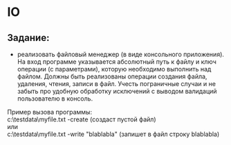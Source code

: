 # IO
## Задание:

- реализовать файловый менеджер (в виде консольного приложения). На вход программе указывается абсолютный путь к файлу и ключ операции (с параметрами), которую необходимо выполнить над файлом. Должны быть реализованы операции создания файла, удаления, чтения, записи в файл. Учесть пограничные случаи и не забыть про удобную обработку исключений с выводом валидаций пользователю в консоль.
 
Пример вызова программы:  
c:\\testdata\myfile.txt -create (создаст пустой файл)  
или  
c:\\testdata\myfile.txt -write "blablabla" (запишет в файл строку blablabla)  


